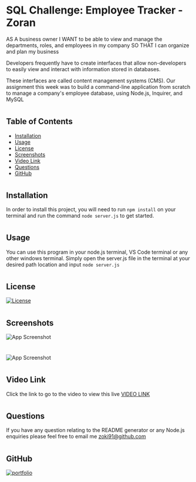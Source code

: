 # SQL Challenge: Employee Tracker - Zoran

AS A business owner
I WANT to be able to view and manage the departments, roles, and employees in my company
SO THAT I can organize and plan my business

Developers frequently have to create interfaces that allow non-developers to easily view and interact with information stored in databases.

These interfaces are called content management systems (CMS).
Our assignment this week was to build a command-line application from scratch to manage a company's employee database, using Node.js, Inquirer, and MySQL

#

## Table of Contents

- [Installation](#installation)
- [Usage](#usage)
- [License](#license)
- [Screenshots](#screenshots)
- [Video Link](#Video-Link)
- [Questions](#questions)
- [GitHub](#github)

#

## Installation

In order to install this project, you will need to run `npm install` on your terminal and run the command `node server.js` to get started.

#

## Usage

You can use this program in your node.js terminal, VS Code terminal or any other windows terminal. Simply open the server.js file in the terminal at your desired path location and input `node server.js`

#

## License

[![License](https://img.shields.io/apm/l/vim-mode)](https://choosealicense.com/licenses/mit/)

#

## Screenshots

![App Screenshot](https://i.ibb.co/98nF3MH/Screenshot-1.png)
#
![App Screenshot](https://i.ibb.co/GvKvx8w/Screenshot-2.png)

#

## Video Link

Click the link to go to the video to view this live [VIDEO LINK](https://drive.google.com/file/d/1PjLeXExC6-mKCu1v1SWQdxbTRrXPdUJT/view)

#

## Questions

If you have any question relating to the README generator or any Node.js enquiries please feel free to email me zoki91@github.com

#

## GitHub

[![portfolio](https://img.shields.io/badge/my_portfolio-000?style=for-the-badge&logo=ko-fi&logoColor=white)](https://github.com/Zoki91)

#
